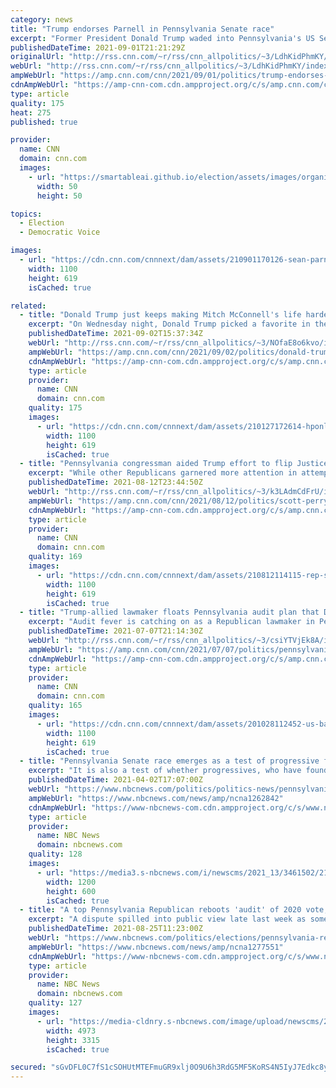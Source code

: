 ```yaml
---
category: news
title: "Trump endorses Parnell in Pennsylvania Senate race"
excerpt: "Former President Donald Trump waded into Pennsylvania's US Senate race on Wednesday, endorsing Sean Parnell, an Army veteran and former congressional candidate, in the competitive Republican primary.\n    \n"
publishedDateTime: 2021-09-01T21:21:29Z
originalUrl: "http://rss.cnn.com/~r/rss/cnn_allpolitics/~3/LdhKidPhmKY/index.html"
webUrl: "http://rss.cnn.com/~r/rss/cnn_allpolitics/~3/LdhKidPhmKY/index.html"
ampWebUrl: "https://amp.cnn.com/cnn/2021/09/01/politics/trump-endorses-pennsylvania-senate-sean-parnell/index.html"
cdnAmpWebUrl: "https://amp-cnn-com.cdn.ampproject.org/c/s/amp.cnn.com/cnn/2021/09/01/politics/trump-endorses-pennsylvania-senate-sean-parnell/index.html"
type: article
quality: 175
heat: 275
published: true

provider:
  name: CNN
  domain: cnn.com
  images:
    - url: "https://smartableai.github.io/election/assets/images/organizations/cnn.com-50x50.jpg"
      width: 50
      height: 50

topics:
  - Election
  - Democratic Voice

images:
  - url: "https://cdn.cnn.com/cnnnext/dam/assets/210901170126-sean-parnell-file-2020-super-tease.jpg"
    width: 1100
    height: 619
    isCached: true

related:
  - title: "Donald Trump just keeps making Mitch McConnell's life harder"
    excerpt: "On Wednesday night, Donald Trump picked a favorite in the 2022 Pennsylvania Senate race, endorsing 2020 House candidate Sean Parnell.\n    \n"
    publishedDateTime: 2021-09-02T15:37:34Z
    webUrl: "http://rss.cnn.com/~r/rss/cnn_allpolitics/~3/NOfaE8o6kvo/index.html"
    ampWebUrl: "https://amp.cnn.com/cnn/2021/09/02/politics/donald-trump-mitch-mcconnell-2022/index.html"
    cdnAmpWebUrl: "https://amp-cnn-com.cdn.ampproject.org/c/s/amp.cnn.com/cnn/2021/09/02/politics/donald-trump-mitch-mcconnell-2022/index.html"
    type: article
    provider:
      name: CNN
      domain: cnn.com
    quality: 175
    images:
      - url: "https://cdn.cnn.com/cnnnext/dam/assets/210127172614-hponly-20210127-senate-map2022-super-tease.png"
        width: 1100
        height: 619
        isCached: true
  - title: "Pennsylvania congressman aided Trump effort to flip Justice Department on Big Lie "
    excerpt: "While other Republicans garnered more attention in attempting to convince the country that the 2020 election was stolen from former President Donald Trump, Rep. Scott Perry made the critical connection linking the then-president to Jeffrey Clark, a little-known Department of Justice official open to"
    publishedDateTime: 2021-08-12T23:44:50Z
    webUrl: "http://rss.cnn.com/~r/rss/cnn_allpolitics/~3/k3LAdmCdFrU/index.html"
    ampWebUrl: "https://amp.cnn.com/cnn/2021/08/12/politics/scott-perry-justice-department-big-lie/index.html"
    cdnAmpWebUrl: "https://amp-cnn-com.cdn.ampproject.org/c/s/amp.cnn.com/cnn/2021/08/12/politics/scott-perry-justice-department-big-lie/index.html"
    type: article
    provider:
      name: CNN
      domain: cnn.com
    quality: 169
    images:
      - url: "https://cdn.cnn.com/cnnnext/dam/assets/210812114115-rep-scott-perry-file-restricted-super-tease.jpg"
        width: 1100
        height: 619
        isCached: true
  - title: "Trump-allied lawmaker floats Pennsylvania audit plan that Democrats slam as political ploy"
    excerpt: "Audit fever is catching on as a Republican lawmaker in Pennsylvania announced Wednesday that he is pushing for a so-called forensic audit of the 2020 election.\n    \n"
    publishedDateTime: 2021-07-07T21:14:30Z
    webUrl: "http://rss.cnn.com/~r/rss/cnn_allpolitics/~3/csiYTVjEk8A/index.html"
    ampWebUrl: "https://amp.cnn.com/cnn/2021/07/07/politics/pennsylvania-lawmaker-election-audit/index.html"
    cdnAmpWebUrl: "https://amp-cnn-com.cdn.ampproject.org/c/s/amp.cnn.com/cnn/2021/07/07/politics/pennsylvania-lawmaker-election-audit/index.html"
    type: article
    provider:
      name: CNN
      domain: cnn.com
    quality: 165
    images:
      - url: "https://cdn.cnn.com/cnnnext/dam/assets/201028112452-us-ballot-drop-box-1027-super-tease.jpg"
        width: 1100
        height: 619
        isCached: true
  - title: "Pennsylvania Senate race emerges as a test of progressive firepower in post-Trump era"
    excerpt: "It is also a test of whether progressives, who have found success in deep-blue House districts in recent years, can extend that formula to competitive Senate races after they helped vanquish former President Donald Trump. Fetterman and Kenyatta ..."
    publishedDateTime: 2021-04-02T17:07:00Z
    webUrl: "https://www.nbcnews.com/politics/politics-news/pennsylvania-senate-race-emerges-test-progressive-firepower-post-trump-era-n1262842"
    ampWebUrl: "https://www.nbcnews.com/news/amp/ncna1262842"
    cdnAmpWebUrl: "https://www-nbcnews-com.cdn.ampproject.org/c/s/www.nbcnews.com/news/amp/ncna1262842"
    type: article
    provider:
      name: NBC News
      domain: nbcnews.com
    quality: 128
    images:
      - url: "https://media3.s-nbcnews.com/i/newscms/2021_13/3461502/210401-pa-senate-race-malcolm-kenyatta-john-fetterman-split-2x1-se-550p_6f448da845633a2d4d658d16296c5987.jpg"
        width: 1200
        height: 600
        isCached: true
  - title: "A top Pennsylvania Republican reboots 'audit' of 2020 vote, removes Trump ally as chair"
    excerpt: "A dispute spilled into public view late last week as some Pennsylvania Republicans seek to further investigate the November election."
    publishedDateTime: 2021-08-25T11:23:00Z
    webUrl: "https://www.nbcnews.com/politics/elections/pennsylvania-republican-senator-pledges-audit-2020-vote-results-n1277551"
    ampWebUrl: "https://www.nbcnews.com/news/amp/ncna1277551"
    cdnAmpWebUrl: "https://www-nbcnews-com.cdn.ampproject.org/c/s/www.nbcnews.com/news/amp/ncna1277551"
    type: article
    provider:
      name: NBC News
      domain: nbcnews.com
    quality: 127
    images:
      - url: "https://media-cldnry.s-nbcnews.com/image/upload/newscms/2021_14/3462921/210408-ballots-usa-mb-1010.jpg"
        width: 4973
        height: 3315
        isCached: true

secured: "sGvDFL0C7fS1cSOHUtMTEFmuGR9xlj0O9U6h3RdG5MF5KoRS4N5IyJ7Edkc8y2qiE5bHD6MP9APkLslUYpojQA11hBpG/hl93eei2hGK0NLjZhvEC8VdwlITbU+OPJhV+ib3Ye8DScBt+Mp++uvY0T/LMLpo+mhy4L0nUUVX+WaTqGV9tYJePF7upsnL4wxpV7Yd9x17scegjyBdIXfBvY2T1eEXSocIs3QYb0KvPWy0YGhw5TKNidKWFxDJ9Km6i1oZR/qXNOz/iDGE3wn3BJEKUWrraTyw94uoWtmH8Ug004V+JHchlcZJJbIq+jSwsfrJYCpog84rWCFc43gjn+xcTcpDQFUe2vLoRP2MwPU=;AQa3T3mJsWocHA59/0cisA=="
---
```


